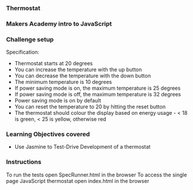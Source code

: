 ### Thermostat

### Makers Academy intro to JavaScript

### Challenge setup

Specification:

* Thermostat starts at 20 degrees
* You can increase the temperature with the up button
* You can decrease the temperature with the down button
* The minimum temperature is 10 degrees
* If power saving mode is on, the maximum temperature is 25 degrees
* If power saving mode is off, the maximum temperature is 32 degrees
* Power saving mode is on by default
* You can reset the temperature to 20 by hitting the reset button
* The thermostat should colour the display based on energy usage - < 18 is green, < 25 is yellow, otherwise red

### Learning Objectives covered
* Use Jasmine to Test-Drive Development of a thermostat

### Instructions

To run the tests open SpecRunner.html in the browser
To access the single page JavaScript thermostat open index.html in the browser
